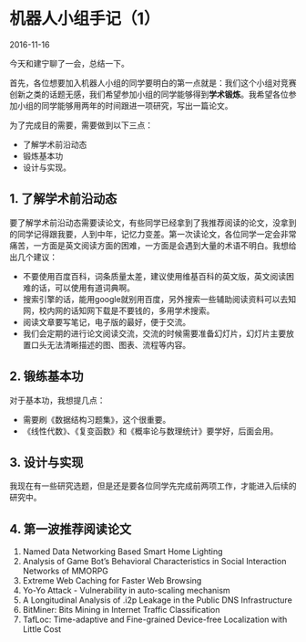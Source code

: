 # 机器人小组手记（1）
2016-11-16

今天和建宁聊了一会，总结一下。

首先，各位想要加入机器人小组的同学要明白的第一点就是：我们这个小组对竞赛创新之类的话题无感，我们希望参加小组的同学能够得到**学术锻炼**。我希望各位参加小组的同学能够用两年的时间跟进一项研究，写出一篇论文。  

为了完成目的需要，需要做到以下三点：  
- 了解学术前沿动态  
- 锻炼基本功  
- 设计与实现。  

## 1. 了解学术前沿动态

要了解学术前沿动态需要读论文，有些同学已经拿到了我推荐阅读的论文，没拿到的同学记得跟我要，人到中年，记忆力变差。第一次读论文，各位同学一定会非常痛苦，一方面是英文阅读方面的困难，一方面是会遇到大量的术语不明白。我想给出几个建议：  

- 不要使用百度百科，词条质量太差，建议使用维基百科的英文版，英文阅读困难的话，可以使用有道词典啊。  
- 搜索引擎的话，能用google就别用百度，另外搜索一些辅助阅读资料可以去知网，校内网的话知网下载是不要钱的，多用学术搜索。
- 阅读文章要写笔记，电子版的最好，便于交流。
- 我们会定期的进行论文阅读交流，交流的时候需要准备幻灯片，幻灯片主要放置口头无法清晰描述的图、图表、流程等内容。

## 2. 锻练基本功

对于基本功，我想提几点：  
- 需要刷《数据结构习题集》，这个很重要。  
- 《线性代数》、《复变函数》和《概率论与数理统计》要学好，后面会用。  

## 3. 设计与实现

我现在有一些研究选题，但是还是要各位同学先完成前两项工作，才能进入后续的研究中。  

## 4. 第一波推荐阅读论文

1. Named Data Networking Based Smart Home Lighting  
2. Analysis of Game Bot’s Behavioral Characteristics in Social Interaction Networks of MMORPG  
3. Extreme Web Caching for Faster Web Browsing  
4. Yo-Yo Attack - Vulnerability in auto-scaling mechanism  
5. A Longitudinal Analysis of .i2p Leakage in the Public DNS Infrastructure  
6. BitMiner: Bits Mining in Internet Traffic Classification
7. TafLoc: Time-adaptive and Fine-grained Device-free Localization with Little Cost